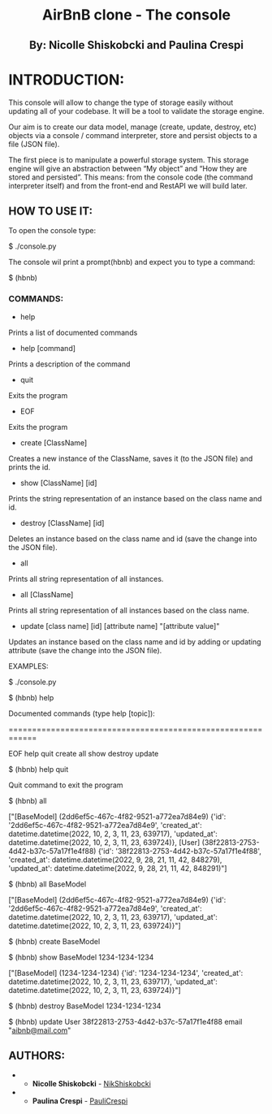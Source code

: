 <h1 align="center">
AirBnB clone - The console
</h1>

<h2 align="center">
By: Nicolle Shiskobcki and Paulina Crespi
</h2>

# INTRODUCTION:

This console will allow to change the type of storage easily without updating all of your codebase. It will be a tool to validate the storage engine.

Our aim is to create our data model, manage (create, update, destroy, etc) objects via a console / command interpreter, store and persist objects to a file (JSON file).

The first piece is to manipulate a powerful storage system. This storage engine will give an abstraction between “My object” and “How they are stored and persisted”. 
This means: from the console code (the command interpreter itself) and from the front-end and RestAPI we will build later.

## HOW TO USE IT:

To open the console type:

$ ./console.py

The console wil print a prompt(hbnb) and expect you to type a command:

$ (hbnb) 

### COMMANDS:

- help

Prints a list of documented commands

- help [command]

Prints a description of the command

- quit

Exits the program

- EOF

Exits the program

- create [ClassName]

Creates a new instance of the ClassName, saves it (to the JSON file) and prints the id.

- show [ClassName] [id]

Prints the string representation of an instance based on the class name and id.

- destroy [ClassName] [id]

Deletes an instance based on the class name and id (save the change into the JSON file).

- all 

Prints all string representation of all instances.

- all [ClassName]

Prints all string representation of all instances based on the class name.

- update [class name] [id] [attribute name] "[attribute value]"

Updates an instance based on the class name and id by adding or updating attribute (save the change into the JSON file).


EXAMPLES:

$ ./console.py

$ (hbnb) help

Documented commands (type help [topic]):

============================================================

EOF   help   quit   create   all   show   destroy   update 


$ (hbnb) help quit 

Quit command to exit the program

$ (hbnb) all

["[BaseModel] (2dd6ef5c-467c-4f82-9521-a772ea7d84e9) {'id': '2dd6ef5c-467c-4f82-9521-a772ea7d84e9', 'created_at': datetime.datetime(2022, 10, 2, 3, 11, 23, 639717), 'updated_at': datetime.datetime(2022, 10, 2, 3, 11, 23, 639724)}, [User] (38f22813-2753-4d42-b37c-57a17f1e4f88) {'id': '38f22813-2753-4d42-b37c-57a17f1e4f88', 'created_at': datetime.datetime(2022, 9, 28, 21, 11, 42, 848279), 'updated_at': datetime.datetime(2022, 9, 28, 21, 11, 42, 848291)"]

$ (hbnb) all BaseModel

["[BaseModel] (2dd6ef5c-467c-4f82-9521-a772ea7d84e9) {'id': '2dd6ef5c-467c-4f82-9521-a772ea7d84e9', 'created_at': datetime.datetime(2022, 10, 2, 3, 11, 23, 639717), 'updated_at': datetime.datetime(2022, 10, 2, 3, 11, 23, 639724)}"]

$ (hbnb) create BaseModel

$ (hbnb) show BaseModel 1234-1234-1234

["[BaseModel] (1234-1234-1234) {'id': '1234-1234-1234', 'created_at': datetime.datetime(2022, 10, 2, 3, 11, 23, 639717), 'updated_at': datetime.datetime(2022, 10, 2, 3, 11, 23, 639724)}"]

$ (hbnb) destroy BaseModel 1234-1234-1234

$ (hbnb) update User 38f22813-2753-4d42-b37c-57a17f1e4f88 email "aibnb@mail.com"


## AUTHORS:

- * **Nicolle Shiskobcki** - [NikShiskobcki](https://github.com/NikShiskobcki)
- * **Paulina Crespi** - [PauliCrespi](https://github.com/PauliCrespi)

